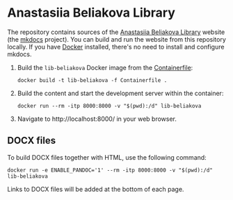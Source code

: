 # Anastasiia Beliakova Library

The repository contains sources of the [Anastasiia Beliakova Library](https://lib-beliakova.github.io/) website (the [mkdocs](https://www.mkdocs.org/) project). You can build and run the website from this repository locally. If you have [Docker](https://www.docker.com/) installed, there's no need to install and configure mkdocs.

1. Build the `lib-beliakova` Docker image from the [Containerfile](./Containerfile):

   ```cli
   docker build -t lib-beliakova -f Containerfile .
   ```

2. Build the content and start the development server within the container:

   ```cli
   docker run --rm -itp 8000:8000 -v "$(pwd):/d" lib-beliakova
   ```

3. Navigate to http://localhost:8000/ in your web browser.

## DOCX files

To build DOCX files together with HTML, use the following command:

```
docker run -e ENABLE_PANDOC='1' --rm -itp 8000:8000 -v "$(pwd):/d" lib-beliakova
```

Links to DOCX files will be added at the bottom of each page.
